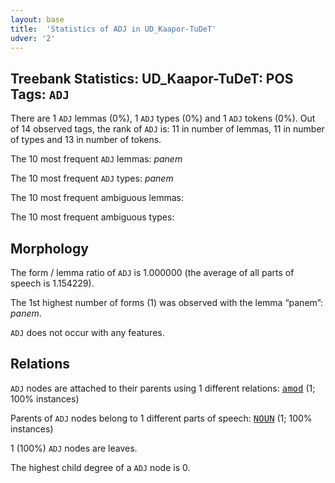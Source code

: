```yaml
---
layout: base
title:  'Statistics of ADJ in UD_Kaapor-TuDeT'
udver: '2'
---
```


## Treebank Statistics: UD_Kaapor-TuDeT: POS Tags: `ADJ`

There are 1 `ADJ` lemmas (0%), 1 `ADJ` types (0%) and 1 `ADJ` tokens (0%).
Out of 14 observed tags, the rank of `ADJ` is: 11 in number of lemmas, 11 in number of types and 13 in number of tokens.

The 10 most frequent `ADJ` lemmas: <em>panem</em>

The 10 most frequent `ADJ` types:  <em>panem</em>

The 10 most frequent ambiguous lemmas: 

The 10 most frequent ambiguous types:  



## Morphology

The form / lemma ratio of `ADJ` is 1.000000 (the average of all parts of speech is 1.154229).

The 1st highest number of forms (1) was observed with the lemma “panem”: <em>panem</em>.

`ADJ` does not occur with any features.


## Relations

`ADJ` nodes are attached to their parents using 1 different relations: <tt><a href="urb_tudet-dep-amod.html">amod</a></tt> (1; 100% instances)

Parents of `ADJ` nodes belong to 1 different parts of speech: <tt><a href="urb_tudet-pos-NOUN.html">NOUN</a></tt> (1; 100% instances)

1 (100%) `ADJ` nodes are leaves.

The highest child degree of a `ADJ` node is 0.

